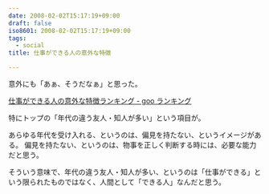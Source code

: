 ```yaml
---
date: 2008-02-02T15:17:19+09:00
draft: false
iso8601: 2008-02-02T15:17:19+09:00
tags:
  - social
title: 仕事ができる人の意外な特徴

---
```


意外にも「あぁ、そうだなぁ」と思った。

<a title="仕事ができる人の意外な特徴ランキング - goo ランキング" href="http://ranking.goo.ne.jp/ranking/category/014/skillful_unexpected/">仕事ができる人の意外な特徴ランキング - goo ランキング</a>

特にトップの「年代の違う友人・知人が多い」という項目が。

あらゆる年代を受け入れる、というのは、偏見を持たない、というイメージがある。
偏見を持たない、というのは、物事を正しく判断する時には、必要な能力だと思う。

そういう意味で、年代の違う友人・知人が多い、というのは「仕事ができる」という限られたものではなく、人間として「できる人」なんだと思う。
